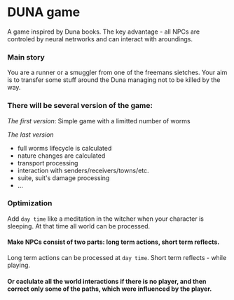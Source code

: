 # DUNA game

A game inspired by Duna books. 
The key advantage - all NPCs are controled by neural netrworks and can interact with aroundings.

### Main story
You are a runner or a smuggler from one of the freemans sietches.
Your aim is to transfer some stuff around the Duna managing not to be killed by the way.

### There will be several version of the game:
_The first version_: Simple game with a limitted number of worms

_The last version_ 
- full worms lifecycle is calculated
- nature changes are calculated
- transport processing
- interaction with senders/receivers/towns/etc.
- suite, suit's damage processing
- ...


### Optimization
Add `day time` like a meditation in the witcher when your character is sleeping. At that time all world can be processed.

#### Make NPCs consist of two parts: long term actions, short term reflects.
Long term actions can be processed at `day time`. Short term reflects - while playing.

#### Or caclulate all the world interactions if there is no player, and then correct only some of the paths, which were influenced by the player.



